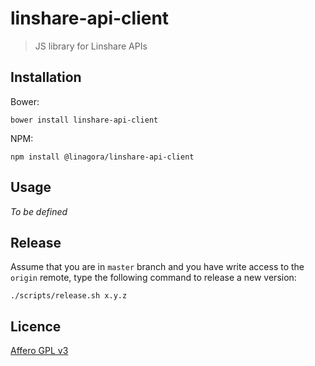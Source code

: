 # linshare-api-client

> JS library for Linshare APIs

## Installation

Bower:

`bower install linshare-api-client`

NPM:

`npm install @linagora/linshare-api-client`

## Usage

_To be defined_

## Release

Assume that you are in `master` branch and you have write access to the `origin`
remote, type the following command to release a new version:

`./scripts/release.sh x.y.z`

## Licence

[Affero GPL v3](http://www.gnu.org/licenses/agpl-3.0.html)
